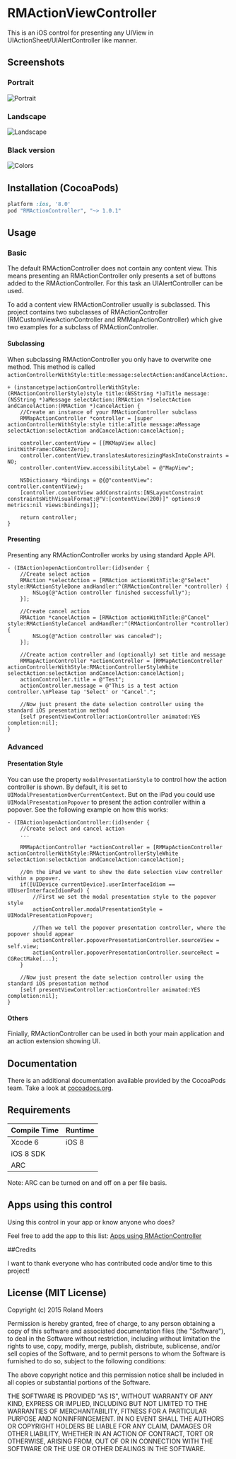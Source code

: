 # RMActionViewController
This is an iOS control for presenting any UIView in UIActionSheet/UIAlertController like manner.

## Screenshots
### Portrait
![Portrait](http://cooperrs.github.io/RMActionController/Images/Blur-Screen-Portrait.png)

### Landscape
![Landscape](http://cooperrs.github.com/RMActionController/Images/Blur-Screen-Landscape.png)

### Black version
![Colors](http://cooperrs.github.io/RMActionController/Images/Blur-Screen-Portrait-Black.png)

## Installation (CocoaPods)
```ruby
platform :ios, '8.0'
pod "RMActionController", "~> 1.0.1"
```

## Usage

### Basic

The default RMActionController does not contain any content view. This means presenting an RMActionController only presents a set of buttons added to the RMActionController. For this task an UIAlertController can be used.

To add a content view RMActionController usually is subclassed. This project contains two subclasses of RMActionController (RMCustomViewActionController and RMMapActionController) which give two examples for a subclass of RMActionController.

#### Subclassing

When subclassing RMActionController you only have to overwrite one method. This method is called `actionControllerWithStyle:title:message:selectAction:andCancelAction:`.

```objc
+ (instancetype)actionControllerWithStyle:(RMActionControllerStyle)style title:(NSString *)aTitle message:(NSString *)aMessage selectAction:(RMAction *)selectAction andCancelAction:(RMAction *)cancelAction {
    //Create an instance of your RMActionController subclass
    RMMapActionController *controller = [super actionControllerWithStyle:style title:aTitle message:aMessage selectAction:selectAction andCancelAction:cancelAction];
    
    controller.contentView = [[MKMapView alloc] initWithFrame:CGRectZero];
    controller.contentView.translatesAutoresizingMaskIntoConstraints = NO;
    controller.contentView.accessibilityLabel = @"MapView";
    
    NSDictionary *bindings = @{@"contentView": controller.contentView};
    [controller.contentView addConstraints:[NSLayoutConstraint constraintsWithVisualFormat:@"V:[contentView(200)]" options:0 metrics:nil views:bindings]];
    
    return controller;
}
```

#### Presenting

Presenting any RMActionController works by using standard Apple API.

```objc
- (IBAction)openActionController:(id)sender {
    //Create select action
    RMAction *selectAction = [RMAction actionWithTitle:@"Select" style:RMActionStyleDone andHandler:^(RMActionController *controller) {
        NSLog(@"Action controller finished successfully");
    }];
    
    //Create cancel action
    RMAction *cancelAction = [RMAction actionWithTitle:@"Cancel" style:RMActionStyleCancel andHandler:^(RMActionController *controller) {
        NSLog(@"Action controller was canceled");
    }];
    
    //Create action controller and (optionally) set title and message
    RMMapActionController *actionController = [RMMapActionController actionControllerWithStyle:RMActionControllerStyleWhite selectAction:selectAction andCancelAction:cancelAction];
    actionController.title = @"Test";
    actionController.message = @"This is a test action controller.\nPlease tap 'Select' or 'Cancel'.";

    //Now just present the date selection controller using the standard iOS presentation method
    [self presentViewController:actionController animated:YES completion:nil];
}
```

### Advanced

#### Presentation Style
You can use the property `modalPresentationStyle` to control how the action controller is shown. By default, it is set to `UIModalPresentationOverCurrentContext`. But on the iPad you could use `UIModalPresentationPopover` to present the action controller within a popover. See the following example on how this works:

```objc
- (IBAction)openActionController:(id)sender {
    //Create select and cancel action
    ...

    RMMapActionController *actionController = [RMMapActionController actionControllerWithStyle:RMActionControllerStyleWhite selectAction:selectAction andCancelAction:cancelAction];

    //On the iPad we want to show the date selection view controller within a popover.
    if([UIDevice currentDevice].userInterfaceIdiom == UIUserInterfaceIdiomPad) {
        //First we set the modal presentation style to the popover style
        actionController.modalPresentationStyle = UIModalPresentationPopover;
        
        //Then we tell the popover presentation controller, where the popover should appear
        actionController.popoverPresentationController.sourceView = self.view;
        actionController.popoverPresentationController.sourceRect = CGRectMake(...);
    }

    //Now just present the date selection controller using the standard iOS presentation method
    [self presentViewController:actionController animated:YES completion:nil];
}
```

#### Others
Finially, RMActionController can be used in both your main application and an action extension showing UI.

## Documentation
There is an additional documentation available provided by the CocoaPods team. Take a look at [cocoadocs.org](http://cocoadocs.org/docsets/RMActionController/).

## Requirements

| Compile Time  | Runtime       |
| :------------ | :------------ |
| Xcode 6       | iOS 8         |
| iOS 8 SDK     |               |
| ARC           |               |

Note: ARC can be turned on and off on a per file basis.

## Apps using this control
Using this control in your app or know anyone who does?

Feel free to add the app to this list: [Apps using RMActionController](https://github.com/CooperRS/RMActionController/wiki/Apps-using-RMActionController)

##Credits

I want to thank everyone who has contributed code and/or time to this project!

## License (MIT License)
Copyright (c) 2015 Roland Moers

Permission is hereby granted, free of charge, to any person obtaining a copy
of this software and associated documentation files (the "Software"), to deal
in the Software without restriction, including without limitation the rights
to use, copy, modify, merge, publish, distribute, sublicense, and/or sell
copies of the Software, and to permit persons to whom the Software is
furnished to do so, subject to the following conditions:

The above copyright notice and this permission notice shall be included in
all copies or substantial portions of the Software.

THE SOFTWARE IS PROVIDED "AS IS", WITHOUT WARRANTY OF ANY KIND, EXPRESS OR
IMPLIED, INCLUDING BUT NOT LIMITED TO THE WARRANTIES OF MERCHANTABILITY,
FITNESS FOR A PARTICULAR PURPOSE AND NONINFRINGEMENT. IN NO EVENT SHALL THE
AUTHORS OR COPYRIGHT HOLDERS BE LIABLE FOR ANY CLAIM, DAMAGES OR OTHER
LIABILITY, WHETHER IN AN ACTION OF CONTRACT, TORT OR OTHERWISE, ARISING FROM,
OUT OF OR IN CONNECTION WITH THE SOFTWARE OR THE USE OR OTHER DEALINGS IN
THE SOFTWARE.
